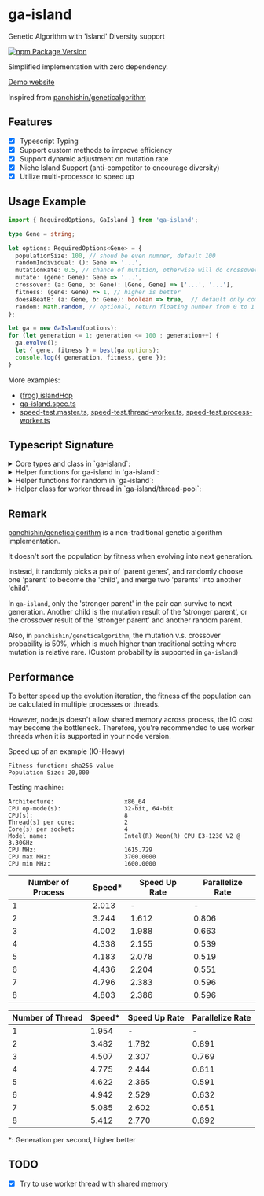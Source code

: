 # ga-island

Genetic Algorithm with 'island' Diversity support

[![npm Package Version](https://img.shields.io/npm/v/ga-island.svg?maxAge=2592000)](https://www.npmjs.com/package/ga-island)

Simplified implementation with zero dependency.

[Demo website](https://ga-island-demo.surge.sh)

Inspired from [panchishin/geneticalgorithm](https://github.com/panchishin/geneticalgorithm)

## Features
- [x] Typescript Typing
- [x] Support custom methods to improve efficiency
- [x] Support dynamic adjustment on mutation rate
- [x] Niche Island Support (anti-competitor to encourage diversity)
- [x] Utilize multi-processor to speed up

## Usage Example

```typescript
import { RequiredOptions, GaIsland } from 'ga-island';

type Gene = string;

let options: RequiredOptions<Gene> = {
  populationSize: 100, // shoud be even numner, default 100
  randomIndividual: (): Gene => '...',
  mutationRate: 0.5, // chance of mutation, otherwise will do crossover, default 0.5
  mutate: (gene: Gene): Gene => '...',
  crossover: (a: Gene, b: Gene): [Gene, Gene] => ['...', '...'],
  fitness: (gene: Gene) => 1, // higher is better
  doesABeatB: (a: Gene, b: Gene): boolean => true,  // default only compare by fitness, custom function can consider both distance and fitness
  random: Math.random, // optional, return floating number from 0 to 1 inclusively
};

let ga = new GaIsland(options);
for (let generation = 1; generation <= 100 ; generation++) {
  ga.evolve();
  let { gene, fitness } = best(ga.options);
  console.log({ generation, fitness, gene });
}
```

More examples:
- [(frog) islandHop](./examples)
- [ga-island.spec.ts](./test/ga-island.spec.ts)
- [speed-test.master.ts](./test/speed-test.master.ts), [speed-test.thread-worker.ts](./test/speed-test.thread-worker.ts), [speed-test.process-worker.ts](./test/speed-test.process-worker.ts)

## Typescript Signature

<details>
<summary>
Core types and class in `ga-island`:
</summary>

```typescript
export class GaIsland<G> {
  options: FullOptions<G>;
  constructor(options: RequiredOptions<G>);
  evolve(): void;
}

export type RequiredOptions<G> = Options<G> & ({
  population: G[];
} | {
  randomIndividual: () => G;
});

export type FullOptions<G> = Required<Options<G>>;

export type Options<G> = {
    mutate: (gene: G) => G;
    /**
     * default 0.5
     * chance of doing mutation, otherwise will do crossover
     * */
    mutationRate?: number;
    crossover: (a: G, b: G) => [G, G];
    /**
     * higher is better
     * */
    fitness: (gene: G) => number;
    /**
     * default only compare the fitness
     * custom function should consider both distance and fitness
     * */
    doesABeatB?: (a: G, b: G) => boolean;
    population?: G[];
    /**
     * default 100
     * should be even number
     * */
    populationSize?: number;
    /**
     * default randomly pick a gene from the population than mutate
     * */
    randomIndividual?: () => G;
    /**
     * return floating number from 0 to 1 inclusively
     * default Math.random()
     * */
    random?: () => number;
};
```

</details>

<details>
<summary>
Helper functions for ga-island in `ga-island`:
</summary>

```typescript
/**
 * inplace populate the options.population gene pool
 * */
export function populate<G>(options: FullOptions<G>): void;

/**
 * Apply default options and populate when needed
 * */
export function populateOptions<G>(_options: RequiredOptions<G>): FullOptions<G>;

/**
 * generate a not-bad doesABeatB() function for kick-starter
 * should use custom implement according to the context
 * */
export function genDoesABeatB<G>(options: {
  /**
   * higher is better,
   * zero or negative is failed gene
   * */
  fitness: (gene: G) => number;
  distance: (a: G, b: G) => number;
  min_distance: number;
  /**
   * return float value from 0 to 1 inclusively
   * as chance to change the Math.random() implementation
   * */
  random?: Random;
}): (a: G, b: G) => boolean;

export function best<G>(options: {
  population: G[];
  fitness: (gene: G) => number;
}): {
  gene: G;
  fitness: number;
};

export function maxIndex(scores: number[]): number;
```

</details>

<details>
<summary>
Helper functions for random in `ga-island`:
</summary>

```typescript
/**
 * return float value from 0 to 1 inclusively
 * */
export type Random = () => number;

/**
 * @param random  custom implementation of Math.random()
 * @param min     inclusive lower bound
 * @param max     inclusive upper bound
 * @param step    interval between each value
 * */
export function randomNumber(random: Random, min: number, max: number, step: number): number;

export function randomElement<T>(random: Random, xs: T[]): T;
/**
 * @param random        custom implementation of Math.random()
 * @param probability   change of getting true
 * */
export function randomBoolean(random: Random, probability?: number): boolean;

/**
 * in-place shuffle the order of elements in the array
 * */
export function shuffleArray<T>(random: Random, xs: T[]): void;
```

</details>

<details>
<summary>
Helper class for worker thread in `ga-island/thread-pool`:
</summary>

```typescript
import { Worker } from 'worker_threads';

export type WeightedWorker = {
    weight: number;
    worker: Worker;
};

/**
 * only support request-response batch-by-batch
 * DO NOT support multiple interlaced concurrent batches
 * */
export class ThreadPool {
    totalWeights: number;

    workers: WeightedWorker[];

    dispatch<T, R>(inputs: T[]): Promise<R[]>;
    dispatch<T, R>(inputs: T[], cb: (err: any, outputs: R[]) => void): void;

    constructor(options: {
        modulePath: string;
        /**
         * workload for each worker, default to 1.0 for all workers
         * */
        weights?: number[];
        /**
         * number of worker = (number of core / weights) * overload
         * default to 1.0
         * */
        overload?: number;
      } | {
        workers: WeightedWorker[];
    });

    close(): void;
}
```

</details>

## Remark
[panchishin/geneticalgorithm](https://github.com/panchishin/geneticalgorithm) is a non-traditional genetic algorithm implementation.

It doesn't sort the population by fitness when evolving into next generation.

Instead, it randomly picks a pair of 'parent genes',
and randomly choose one 'parent' to become the 'child',
and merge two 'parents' into another 'child'.

In `ga-island`, only the 'stronger parent' in the pair can survive to next generation. Another child is the mutation result of the 'stronger parent', or the crossover result of the 'stronger parent' and another random parent.

Also, in `panchishin/geneticalgorithm`, the mutation v.s. crossover probability is 50%,
which is much higher than traditional setting where mutation is relative rare.
(Custom probability is supported in `ga-island`)

## Performance

To better speed up the evolution iteration,
the fitness of the population can be calculated in multiple processes or threads.

However, node.js doesn't allow shared memory across process,
the IO cost may become the bottleneck. Therefore, you're recommended to use worker threads when it is supported in your node version.

Speed up of an example (IO-Heavy)
```
Fitness function: sha256 value
Population Size: 20,000
```

Testing machine:
```
Architecture:                    x86_64
CPU op-mode(s):                  32-bit, 64-bit
CPU(s):                          8
Thread(s) per core:              2
Core(s) per socket:              4
Model name:                      Intel(R) Xeon(R) CPU E3-1230 V2 @ 3.30GHz
CPU MHz:                         1615.729
CPU max MHz:                     3700.0000
CPU min MHz:                     1600.0000
```


| Number of Process | Speed* | Speed Up Rate | Parallelize Rate |
|-------------------|--------|---------------|------------------|
| 1                 | 2.013  | -             | -                |
| 2                 | 3.244  | 1.612         | 0.806            |
| 3                 | 4.002  | 1.988         | 0.663            |
| 4                 | 4.338  | 2.155         | 0.539            |
| 5                 | 4.183  | 2.078         | 0.519            |
| 6                 | 4.436  | 2.204         | 0.551            |
| 7                 | 4.796  | 2.383         | 0.596            |
| 8                 | 4.803  | 2.386         | 0.596            |

| Number of Thread  | Speed* | Speed Up Rate | Parallelize Rate |
|-------------------|--------|---------------|------------------|
| 1                 | 1.954  | -             | -                |
| 2                 | 3.482  | 1.782         | 0.891            |
| 3                 | 4.507  | 2.307         | 0.769            |
| 4                 | 4.775  | 2.444         | 0.611            |
| 5                 | 4.622  | 2.365         | 0.591            |
| 6                 | 4.942  | 2.529         | 0.632            |
| 7                 | 5.085  | 2.602         | 0.651            |
| 8                 | 5.412  | 2.770         | 0.692            |

*: Generation per second, higher better

## TODO

- [x] Try to use worker thread with shared memory
